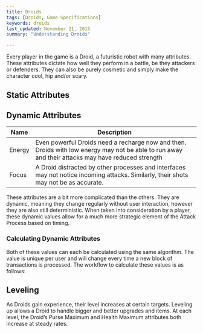 ```yaml
---
title: Droids 
tags: [Droids, Game-Specifications]
keywords: droids 
last_updated: November 21, 2015
summary: "Understanding Droids"

---
```


Every player in the game is a Droid, a futuristic robot with many attributes. These attributes dictate how well they perform in a battle, be they attackers or defenders. They can also be purely cosmetic and simply make the character cool, hip and/or scary.

## Static Attributes

## Dynamic Attributes

|Name|Description|
|----|----|
|Energy| Even powerful Droids need a recharge now and then. Droids with low energy may not be able to run away and their attacks may have reduced strength|
|Focus|A Droid distracted by other processes and interfaces may not notice incoming attacks. Similarly, their shots may not be as accurate.|

These attributes are a bit more complicated than the others. They are dynamic, meaning they change regularly without user interaction, however they are also still deterministic. When taken into consideration by a player, these dynamic values allow for a much more strategic element of the Attack Process based on timing.

### Calculating Dynamic Attributes
Both of these values can each be calculated using the same algorithm. The value is unique per user and will change every time a new block of transactions is processed. The workflow to calculate these values is as follows:

## Leveling
As Droids gain experience, their level increases at certain targets. Leveling up allows a Droid to handle bigger and better upgrades and items.
At each level, the Droid’s Purse Maximum and Health Maximum attributes both increase at steady rates.

